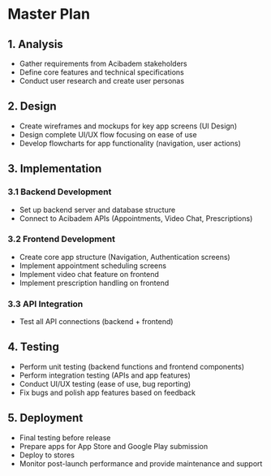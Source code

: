 # Master Plan

## 1. Analysis
- Gather requirements from Acibadem stakeholders
- Define core features and technical specifications
- Conduct user research and create user personas

## 2. Design
- Create wireframes and mockups for key app screens (UI Design)
- Design complete UI/UX flow focusing on ease of use
- Develop flowcharts for app functionality (navigation, user actions)

## 3. Implementation

### 3.1 Backend Development
- Set up backend server and database structure
- Connect to Acibadem APIs (Appointments, Video Chat, Prescriptions)

### 3.2 Frontend Development
- Create core app structure (Navigation, Authentication screens)
- Implement appointment scheduling screens
- Implement video chat feature on frontend
- Implement prescription handling on frontend

### 3.3 API Integration
- Test all API connections (backend + frontend)

## 4. Testing
- Perform unit testing (backend functions and frontend components)
- Perform integration testing (APIs and app features)
- Conduct UI/UX testing (ease of use, bug reporting)
- Fix bugs and polish app features based on feedback

## 5. Deployment
- Final testing before release
- Prepare apps for App Store and Google Play submission
- Deploy to stores
- Monitor post-launch performance and provide maintenance and support
